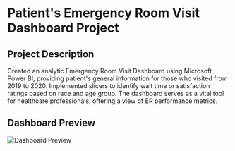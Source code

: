 # Patient's Emergency Room Visit Dashboard Project

## Project Description
Created an analytic Emergency Room Visit Dashboard using Microsoft Power BI, providing patient's general information for those who visited from 2019 to 2020. Implemented slicers to identify wait time or satisfaction ratings based on race and age group. The dashboard serves as a vital tool for healthcare professionals, offering a view of ER performance metrics.

## Dashboard Preview
![Dashboard Preview](https://github.com/alhuyn/Emergency-Room-Visits-Dashboard/assets/158428478/c0e69d39-8739-4a2e-a97c-d03706614648)

